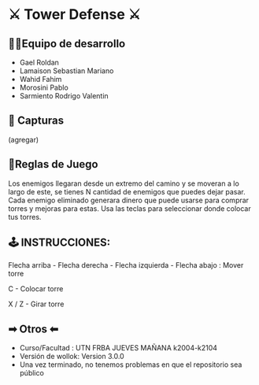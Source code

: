 # ⚔ Tower Defense ⚔

## 👨‍💻Equipo de desarrollo

- Gael Roldan
- Lamaison Sebastian Mariano
- Wahid Fahim
- Morosini Pablo
- Sarmiento Rodrigo Valentin 

## 📸 Capturas

(agregar)

## 📕Reglas de Juego
Los enemigos llegaran desde un extremo del camino y se moveran a lo largo de este, se
tienes N cantidad de enemigos que puedes dejar pasar. Cada enemigo eliminado generara dinero que puede 
usarse para comprar torres y mejoras para estas. Usa las teclas para seleccionar donde colocar tus torres.

## 🕹 INSTRUCCIONES:
Flecha arriba - Flecha derecha - Flecha izquierda - Flecha abajo : Mover torre

C - Colocar torre

X / Z - Girar torre


## ➡ Otros ⬅

- Curso/Facultad : UTN FRBA JUEVES MAÑANA k2004-k2104
- Versión de wollok: Version 3.0.0
- Una vez terminado, no tenemos problemas en que el repositorio sea público 
